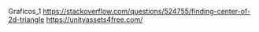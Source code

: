 Graficos_1
https://stackoverflow.com/questions/524755/finding-center-of-2d-triangle
  https://unityassets4free.com/

